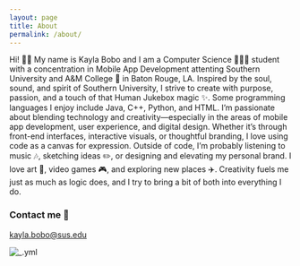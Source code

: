 ```yaml
---
layout: page
title: About
permalink: /about/
---
```


Hi! 👋🏽 My name is Kayla Bobo and I am a Computer Science 👩🏽‍💻 student with a concentration in Mobile App Development attenting Southern
University and A&M College 🐆 in Baton Rouge, LA. Inspired by the soul, sound, and spirit of Southern University, I strive to create with
purpose, passion, and a touch of that Human Jukebox magic ✨. Some programming languages I enjoy include Java, C++, Python, and HTML. I’m
passionate about blending technology and creativity—especially in the areas of mobile app development, user experience, and digital design.
Whether it’s through front-end interfaces, interactive visuals, or thoughtful branding, I love using code as a canvas for expression.
Outside of code, I’m probably listening to music 🎶, sketching ideas ✏️, or designing and elevating my personal brand. I love art 🎨, video
games 🎮, and exploring new places ✈️. Creativity fuels me just as much as logic does, and I try to bring a bit of both into everything I do.

### Contact me 📧 

[kayla.bobo@sus.edu](mailto:kayla.bobo@subr.edu)

![_.yml]({{site.baseurl}}/images/.png)
